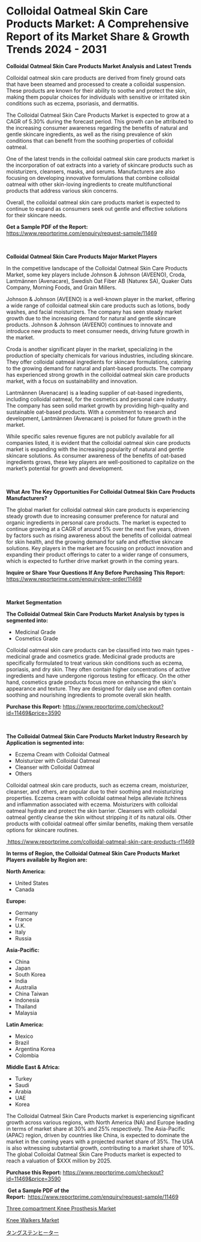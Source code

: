 <p><h1>Colloidal Oatmeal Skin Care Products Market: A Comprehensive Report of its Market Share & Growth Trends 2024 - 2031</h1></p><p><strong>Colloidal Oatmeal Skin Care Products Market Analysis and Latest Trends</strong></p>
<p><p>Colloidal oatmeal skin care products are derived from finely ground oats that have been steamed and processed to create a colloidal suspension. These products are known for their ability to soothe and protect the skin, making them popular choices for individuals with sensitive or irritated skin conditions such as eczema, psoriasis, and dermatitis.</p><p>The Colloidal Oatmeal Skin Care Products Market is expected to grow at a CAGR of 5.30% during the forecast period. This growth can be attributed to the increasing consumer awareness regarding the benefits of natural and gentle skincare ingredients, as well as the rising prevalence of skin conditions that can benefit from the soothing properties of colloidal oatmeal.</p><p>One of the latest trends in the colloidal oatmeal skin care products market is the incorporation of oat extracts into a variety of skincare products such as moisturizers, cleansers, masks, and serums. Manufacturers are also focusing on developing innovative formulations that combine colloidal oatmeal with other skin-loving ingredients to create multifunctional products that address various skin concerns.</p><p>Overall, the colloidal oatmeal skin care products market is expected to continue to expand as consumers seek out gentle and effective solutions for their skincare needs.</p></p>
<p><strong>Get a Sample PDF of the Report:&nbsp;</strong> <a href="https://www.reportprime.com/enquiry/request-sample/11469">https://www.reportprime.com/enquiry/request-sample/11469</a></p>
<p>&nbsp;</p>
<p><strong>Colloidal Oatmeal Skin Care Products Major Market Players</strong></p>
<p><p>In the competitive landscape of the Colloidal Oatmeal Skin Care Products Market, some key players include Johnson & Johnson (AVEENO), Croda, Lantmännen (Avenacare), Swedish Oat Fiber AB (Naturex SA), Quaker Oats Company, Morning Foods, and Grain Millers.</p><p>Johnson & Johnson (AVEENO) is a well-known player in the market, offering a wide range of colloidal oatmeal skin care products such as lotions, body washes, and facial moisturizers. The company has seen steady market growth due to the increasing demand for natural and gentle skincare products. Johnson & Johnson (AVEENO) continues to innovate and introduce new products to meet consumer needs, driving future growth in the market.</p><p>Croda is another significant player in the market, specializing in the production of specialty chemicals for various industries, including skincare. They offer colloidal oatmeal ingredients for skincare formulations, catering to the growing demand for natural and plant-based products. The company has experienced strong growth in the colloidal oatmeal skin care products market, with a focus on sustainability and innovation.</p><p>Lantmännen (Avenacare) is a leading supplier of oat-based ingredients, including colloidal oatmeal, for the cosmetics and personal care industry. The company has seen solid market growth by providing high-quality and sustainable oat-based products. With a commitment to research and development, Lantmännen (Avenacare) is poised for future growth in the market.</p><p>While specific sales revenue figures are not publicly available for all companies listed, it is evident that the colloidal oatmeal skin care products market is expanding with the increasing popularity of natural and gentle skincare solutions. As consumer awareness of the benefits of oat-based ingredients grows, these key players are well-positioned to capitalize on the market’s potential for growth and development.</p></p>
<p>&nbsp;</p>
<p><strong>What Are The Key Opportunities For Colloidal Oatmeal Skin Care Products Manufacturers?</strong></p>
<p><p>The global market for colloidal oatmeal skin care products is experiencing steady growth due to increasing consumer preference for natural and organic ingredients in personal care products. The market is expected to continue growing at a CAGR of around 5% over the next five years, driven by factors such as rising awareness about the benefits of colloidal oatmeal for skin health, and the growing demand for safe and effective skincare solutions. Key players in the market are focusing on product innovation and expanding their product offerings to cater to a wider range of consumers, which is expected to further drive market growth in the coming years.</p></p>
<p><strong>Inquire or Share Your Questions If Any Before Purchasing This Report:</strong> <a href="https://www.reportprime.com/enquiry/pre-order/11469">https://www.reportprime.com/enquiry/pre-order/11469</a></p>
<p>&nbsp;</p>
<p><strong>Market Segmentation</strong></p>
<p><strong>The Colloidal Oatmeal Skin Care Products Market Analysis by types is segmented into:</strong></p>
<p><ul><li>Medicinal Grade</li><li>Cosmetics Grade</li></ul></p>
<p><p>Colloidal oatmeal skin care products can be classified into two main types - medicinal grade and cosmetics grade. Medicinal grade products are specifically formulated to treat various skin conditions such as eczema, psoriasis, and dry skin. They often contain higher concentrations of active ingredients and have undergone rigorous testing for efficacy. On the other hand, cosmetics grade products focus more on enhancing the skin's appearance and texture. They are designed for daily use and often contain soothing and nourishing ingredients to promote overall skin health.</p></p>
<p><strong>Purchase this Report:&nbsp;</strong><a href="https://www.reportprime.com/checkout?id=11469&price=3590">https://www.reportprime.com/checkout?id=11469&price=3590</a></p>
<p>&nbsp;</p>
<p><strong>The Colloidal Oatmeal Skin Care Products Market Industry Research by Application is segmented into:</strong></p>
<p><ul><li>Eczema Cream with Colloidal Oatmeal</li><li>Moisturizer with Colloidal Oatmeal</li><li>Cleanser with Colloidal Oatmeal</li><li>Others</li></ul></p>
<p><p>Colloidal oatmeal skin care products, such as eczema cream, moisturizer, cleanser, and others, are popular due to their soothing and moisturizing properties. Eczema cream with colloidal oatmeal helps alleviate itchiness and inflammation associated with eczema. Moisturizers with colloidal oatmeal hydrate and protect the skin barrier. Cleansers with colloidal oatmeal gently cleanse the skin without stripping it of its natural oils. Other products with colloidal oatmeal offer similar benefits, making them versatile options for skincare routines.</p></p>
<p><a href="https://www.reportprime.com/colloidal-oatmeal-skin-care-products-r11469">&nbsp;https://www.reportprime.com/colloidal-oatmeal-skin-care-products-r11469</a></p>
<p><strong>In terms of Region, the Colloidal Oatmeal Skin Care Products Market Players available by Region are:</strong></p>
<p>
    <p> <strong> North America: </strong>
        <ul>
            <li>United States</li>
            <li>Canada</li>
        </ul>
        </p> 
    <p> <strong> Europe: </strong>
        <ul>
            <li>Germany</li>
            <li>France</li>
            <li>U.K.</li>
            <li>Italy</li>
            <li>Russia</li>
        </ul>
        </p> 
    <p> <strong> Asia-Pacific: </strong>
        <ul>
            <li>China</li>
            <li>Japan</li>
            <li>South Korea</li>
            <li>India</li>
            <li>Australia</li>
            <li>China Taiwan</li>
            <li>Indonesia</li>
            <li>Thailand</li>
            <li>Malaysia</li>
        </ul>
        </p> 
    <p> <strong> Latin America: </strong>
        <ul>
            <li>Mexico</li>
            <li>Brazil</li>
            <li>Argentina Korea</li>
            <li>Colombia</li>
        </ul>
        </p> 
    <p> <strong> Middle East & Africa: </strong>
        <ul>
            <li>Turkey</li>
            <li>Saudi</li>
            <li>Arabia</li>
            <li>UAE</li>
            <li>Korea</li>
        </ul>
    </p>
    </p>
<p><p>The Colloidal Oatmeal Skin Care Products market is experiencing significant growth across various regions, with North America (NA) and Europe leading in terms of market share at 30% and 25% respectively. The Asia-Pacific (APAC) region, driven by countries like China, is expected to dominate the market in the coming years with a projected market share of 35%. The USA is also witnessing substantial growth, contributing to a market share of 10%. The global Colloidal Oatmeal Skin Care Products market is expected to reach a valuation of $XXX million by 2025.</p></p>
<p><strong>Purchase this Report: </strong><a href="https://www.reportprime.com/checkout?id=11469&price=3590">https://www.reportprime.com/checkout?id=11469&price=3590</a></p>
<p>&nbsp;<strong>Get a Sample PDF of the Report:&nbsp;&nbsp;</strong><a href="https://www.reportprime.com/enquiry/request-sample/11469">https://www.reportprime.com/enquiry/request-sample/11469</a></p>
<p><strong></strong></p>
<p><p><a href="https://www.linkedin.com/pulse/three-compartment-knee-prosthesis-market-report-reveals-dumec?trackingId=yEscBql%2FbmLclQQppOuiAQ%3D%3D">Three compartment Knee Prosthesis Market</a></p><p><a href="https://www.linkedin.com/pulse/knee-walkers-market-exploring-share-trends-future-growth-pereops-f2c7e?trackingId=LPqdmvBBcsBKzYxYvtJCyA%3D%3D">Knee Walkers Market</a></p><p><a href="https://github.com/zjkmgcs938405/Market-Research-Report-List-1/blob/main/467535625981.md">タングステンヒーター</a></p></p>